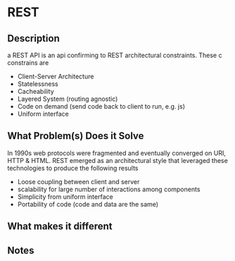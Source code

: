 # REST

## Description
a REST API is an api confirming to REST architectural constraints. These c
constrains are
* Client-Server Architecture
* Statelessness
* Cacheability
* Layered System (routing agnostic)
* Code on demand (send code back to client to run, e.g. js)
* Uniform interface

## What Problem(s) Does it Solve
In 1990s web protocols were fragmented and eventually converged on URI, HTTP &
HTML. REST emerged as an architectural style that leveraged these technologies
to produce the following results
* Loose coupling between client and server
* scalability for large number of interactions among components
* Simplicity from uniform interface
* Portability of code (code and data are the same)

## What makes it different

## Notes
